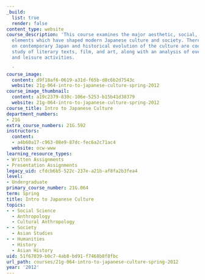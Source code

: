 ```yaml
---
_build:
  list: true
  render: false
content_type: website
course_description: 'This course examines the major aesthetic, social, and political
  elements which have shaped modern Japanese culture and society. There are readings
  on contemporary Japan and historical evolution of the culture are coordinated with
  study of literary texts, film, and art, along with an analysis of everyday life
  and leisure activities.

  '
course_image:
  content: d9f18af6-0619-a31d-f65b-d8c6b2d7543c
  website: 21g-064-intro-to-japanese-culture-spring-2012
course_image_thumbnail:
  content: a19c2379-830c-106e-5253-b15b41d38379
  website: 21g-064-intro-to-japanese-culture-spring-2012
course_title: Intro to Japanese Culture
department_numbers:
- 21G
extra_course_numbers: 21G.592
instructors:
  content:
  - a4b60a17-c963-08e9-87dc-fec6a2c71ac4
  website: ocw-www
learning_resource_types:
- Written Assignments
- Presentation Assignments
legacy_uid: cfdcb6b5-522c-237e-a21b-af8fa2b3fea4
level:
- Undergraduate
primary_course_number: 21G.064
term: Spring
title: Intro to Japanese Culture
topics:
- - Social Science
  - Anthropology
  - Cultural Anthropology
- - Society
  - Asian Studies
- - Humanities
  - History
  - Asian History
uid: 51f67039-b0c7-4ab8-bd91-f7468b8f8fbc
url_path: courses/21g-064-intro-to-japanese-culture-spring-2012
year: '2012'
---
```

